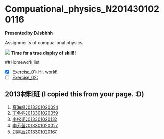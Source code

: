 # Compuational_physics_N2014301020116

**Presented by DJsbhhh**

Assignments of compuational physics.

![](http://bzpic.com/image/1920x1200/youxi/201509/23/5185385ca76.jpg)
**Time for a true display of skill!!**

##Homework list
- [x] [Exercise_01: Hi, world!]()
- [ ] [Exercise_02:]()

## 2013材料班 (I copied this from your page. :D)
1. [夏海峰2013301020094](https://github.com/supermanvista/Computional_Physics_2013301020094.git)
1. [丁冬冬2013301020059](https://github.com/Memorieddd/computationalphysics_N2013301020059)
1. [李松韬2013301020132](https://github.com/listentoo/computationalphysics_N2013301020132)
1. [李芳莹2013301020027](https://github.com/FangYingLi/computationalphysics_N2013301020027)
1. [刘星辰2013301020167](https://github.com/Xcliu)
